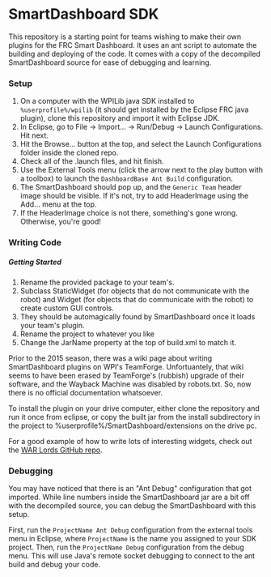 # SmartDashboard SDK
This repository is a starting point for teams wishing to make their own plugins for the FRC Smart Dashboard.  It uses an ant script to automate the building and deploying of the code.  It comes with a copy of the decompiled SmartDashboard source for ease of debugging and learning.

### Setup
1. On a computer with the WPILib java SDK installed to `%userprofile%/wpilib` (it should get installed by the Eclipse FRC java plugin), clone this repository and import it with Eclipse JDK.
2. In Eclipse, go to File -> Import... -> Run/Debug -> Launch Configurations.  Hit next.
3. Hit the Browse... button at the top, and select the Launch Configurations folder inside the cloned repo.
4. Check all of the .launch files, and hit finish.
5. Use the External Tools menu (click the arrow next to the play button with a toolbox) to launch the `DashboardBase Ant Build` configuration.
6. The SmartDashboard should pop up, and the `Generic Team` header image should be visible.  If it's not, try to add HeaderImage using the Add... menu at the top.
7. If the HeaderImage choice is not there, something's gone wrong. Otherwise, you're good!

### Writing Code
##### Getting Started
1. Rename the provided package to your team's.  
2. Subclass StaticWidget (for objects that do not communicate with the robot) and Widget (for objects that do communicate with the robot) to create custom GUI controls.
3. They should be automagically found by SmartDashboard once it loads your team's plugin.  
4. Rename the project to whatever you like
5. Change the JarName property at the top of build.xml to match it. 

Prior to the 2015 season, there was a wiki page about writing SmartDashboard plugins on WPI's TeamForge.  Unfortuantely, that wiki seems to have been erased by TeamForge's (rubbish) upgrade of their software, and the Wayback Machine was disabled by robots.txt.  So, now there is no official documentation whatsoever.

To install the plugin on your drive computer, either clone the repository and run it once from eclipse, or copy the built jar from the install subdirectory in the project to %userprofile%/SmartDashboard/extensions on the drive pc.

For a good example of how to write lots of interesting widgets, check out the [WAR Lords GitHub repo](https://github.com/team2485/sdwidgets).

### Debugging
You may have noticed that there is an "Ant Debug" configuration that got imported.  While line numbers inside the SmartDashboard jar are a bit off with the decompiled source, you can debug the SmartDashboard with this setup.  

First, run the `ProjectName Ant Debug` configuration from the external tools menu in Eclipse, where `ProjectName` is the name you assigned to your SDK project.  Then, run the `ProjectName Debug` configuration from the debug menu.  This will use Java's remote socket debugging to connect to the ant build and debug your code.


